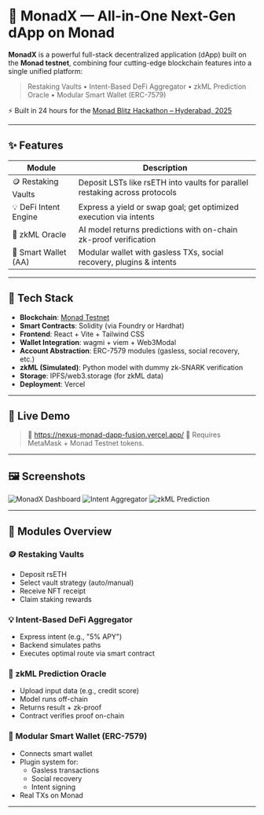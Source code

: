 # 🔗 MonadX — All-in-One Next-Gen dApp on Monad

**MonadX** is a powerful full-stack decentralized application (dApp) built on the **Monad testnet**, combining four cutting-edge blockchain features into a single unified platform:

> Restaking Vaults • Intent-Based DeFi Aggregator • zkML Prediction Oracle • Modular Smart Wallet (ERC-7579)

⚡ Built in 24 hours for the [Monad Blitz Hackathon – Hyderabad, 2025](https://monad.xyz)

---

## ✨ Features

| Module                | Description                                                                 |
|-----------------------|-----------------------------------------------------------------------------|
| 🪙 Restaking Vaults   | Deposit LSTs like rsETH into vaults for parallel restaking across protocols |
| 💡 DeFi Intent Engine | Express a yield or swap goal; get optimized execution via intents          |
| 🔮 zkML Oracle        | AI model returns predictions with on-chain zk-proof verification            |
| 🔐 Smart Wallet (AA)  | Modular wallet with gasless TXs, social recovery, plugins & intents         |

---

## 🧠 Tech Stack

- **Blockchain**: [Monad Testnet](https://monad.xyz)
- **Smart Contracts**: Solidity (via Foundry or Hardhat)
- **Frontend**: React + Vite + Tailwind CSS
- **Wallet Integration**: wagmi + viem + Web3Modal
- **Account Abstraction**: ERC-7579 modules (gasless, social recovery, etc.)
- **zkML (Simulated)**: Python model with dummy zk-SNARK verification
- **Storage**: IPFS/web3.storage (for zkML data)
- **Deployment**: Vercel

---

## 🚀 Live Demo

> 🔗 https://nexus-monad-dapp-fusion.vercel.app/
> 🧪 Requires MetaMask + Monad Testnet tokens.

---

## 🖼️ Screenshots

![MonadX Dashboard](./screenshots/dashboard.png)
![Intent Aggregator](./screenshots/intent.png)
![zkML Prediction](./screenshots/zkml.png)

---

## 🔄 Modules Overview

### 🪙 Restaking Vaults
- Deposit rsETH
- Select vault strategy (auto/manual)
- Receive NFT receipt
- Claim staking rewards

### 💡 Intent-Based DeFi Aggregator
- Express intent (e.g., "5% APY")
- Backend simulates paths
- Executes optimal route via smart contract

### 🔮 zkML Prediction Oracle
- Upload input data (e.g., credit score)
- Model runs off-chain
- Returns result + zk-proof
- Contract verifies proof on-chain

### 🔐 Modular Smart Wallet (ERC-7579)
- Connects smart wallet
- Plugin system for:
  - Gasless transactions
  - Social recovery
  - Intent signing
- Real TXs on Monad

---
